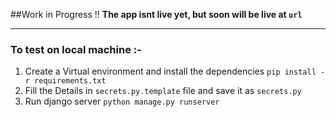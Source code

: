 ##Work in Progress !!
**The app isnt live yet, but soon will be live at `url`**

----------
### To test on local machine :-
 1. Create a Virtual environment and install the dependencies `pip install -r requirements.txt`
 2. Fill the Details in `secrets.py.template` file and save it as `secrets.py`
 3. Run django server `python manage.py runserver`